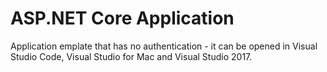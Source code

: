 # ASP.NET Core Application
Application emplate that has no authentication - it can be opened in Visual Studio Code, Visual Studio for Mac and Visual Studio 2017.
